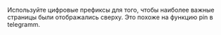 Используйте цифровые префиксы для того, чтобы наиболее важные страницы были отображались сверху. Это похоже на функцию pin в telegramm.